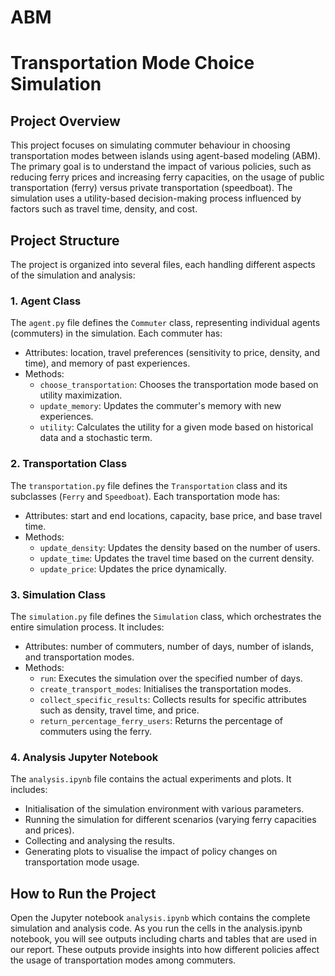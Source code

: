 # ABM

# Transportation Mode Choice Simulation

## Project Overview

This project focuses on simulating commuter behaviour in choosing transportation modes between islands using agent-based modeling (ABM). The primary goal is to understand the impact of various policies, such as reducing ferry prices and increasing ferry capacities, on the usage of public transportation (ferry) versus private transportation (speedboat). The simulation uses a utility-based decision-making process influenced by factors such as travel time, density, and cost.

## Project Structure

The project is organized into several files, each handling different aspects of the simulation and analysis:

### 1. Agent Class
The `agent.py` file defines the `Commuter` class, representing individual agents (commuters) in the simulation. Each commuter has:
- Attributes: location, travel preferences (sensitivity to price, density, and time), and memory of past experiences.
- Methods: 
  - `choose_transportation`: Chooses the transportation mode based on utility maximization.
  - `update_memory`: Updates the commuter's memory with new experiences.
  - `utility`: Calculates the utility for a given mode based on historical data and a stochastic term.

### 2. Transportation Class
The `transportation.py` file defines the `Transportation` class and its subclasses (`Ferry` and `Speedboat`). Each transportation mode has:
- Attributes: start and end locations, capacity, base price, and base travel time.
- Methods:
  - `update_density`: Updates the density based on the number of users.
  - `update_time`: Updates the travel time based on the current density.
  - `update_price`: Updates the price dynamically.

### 3. Simulation Class
The `simulation.py` file defines the `Simulation` class, which orchestrates the entire simulation process. It includes:
- Attributes: number of commuters, number of days, number of islands, and transportation modes.
- Methods:
  - `run`: Executes the simulation over the specified number of days.
  - `create_transport_modes`: Initialises the transportation modes.
  - `collect_specific_results`: Collects results for specific attributes such as density, travel time, and price.
  - `return_percentage_ferry_users`: Returns the percentage of commuters using the ferry.

### 4. Analysis Jupyter Notebook
The `analysis.ipynb` file contains the actual experiments and plots. It includes:
- Initialisation of the simulation environment with various parameters.
- Running the simulation for different scenarios (varying ferry capacities and prices).
- Collecting and analysing the results.
- Generating plots to visualise the impact of policy changes on transportation mode usage.

## How to Run the Project

Open the Jupyter notebook `analysis.ipynb` which contains the complete simulation and analysis code. As you run the cells in the analysis.ipynb notebook, you will see outputs including charts and tables that are used in our report. These outputs provide insights into how different policies affect the usage of transportation modes among commuters.